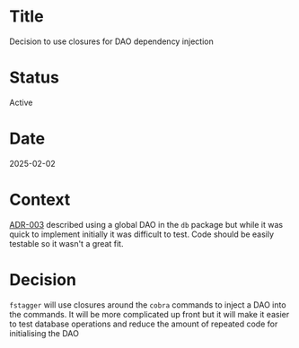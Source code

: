 # Title

Decision to use closures for DAO dependency injection

# Status

Active

# Date

2025-02-02

# Context

[ADR-003](003-dao.md) described using a global DAO in the `db` package but while it was quick to implement initially it was difficult to test. Code should be easily testable so it wasn't a great fit.

# Decision

`fstagger` will use closures around the `cobra` commands to inject a DAO into the commands. It will be more complicated up front but it will make it easier to test database operations and reduce the amount of repeated code for initialising the DAO
